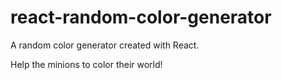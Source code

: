 # react-random-color-generator

A random color generator created with React.

Help the minions to color their world!

